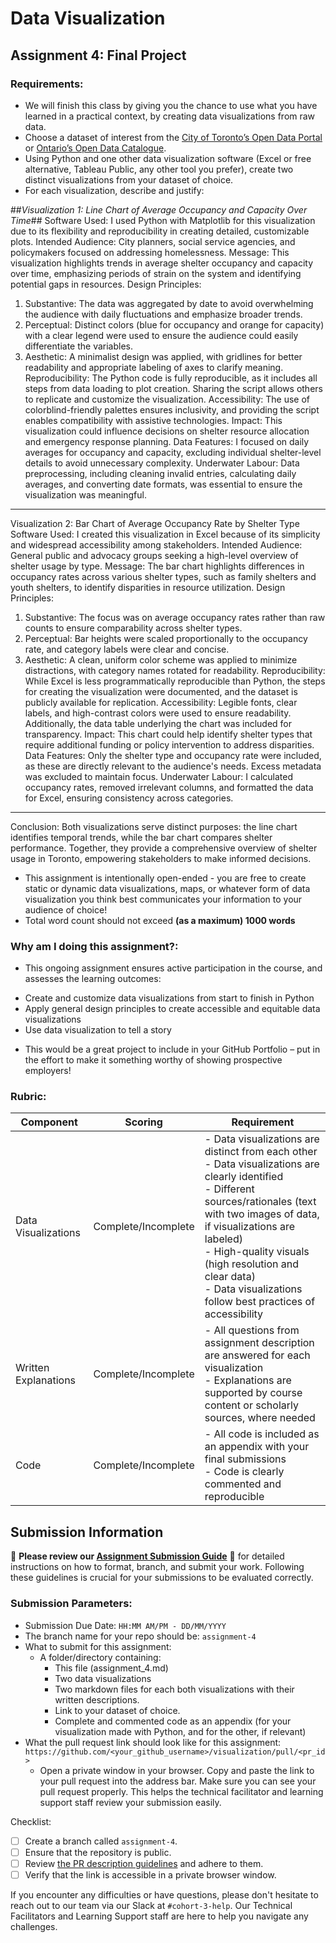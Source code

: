 # Data Visualization

## Assignment 4: Final Project

### Requirements:
- We will finish this class by giving you the chance to use what you have learned in a practical context, by creating data visualizations from raw data. 
- Choose a dataset of interest from the [City of Toronto’s Open Data Portal](https://www.toronto.ca/city-government/data-research-maps/open-data/) or [Ontario’s Open Data Catalogue](https://data.ontario.ca/). 
- Using Python and one other data visualization software (Excel or free alternative, Tableau Public, any other tool you prefer), create two distinct visualizations from your dataset of choice.  
- For each visualization, describe and justify: 

##_Visualization 1: Line Chart of Average Occupancy and Capacity Over Time_##
Software Used:
I used Python with Matplotlib for this visualization due to its flexibility and reproducibility in creating detailed, customizable plots.
Intended Audience:
City planners, social service agencies, and policymakers focused on addressing homelessness.
Message:
This visualization highlights trends in average shelter occupancy and capacity over time, emphasizing periods of strain on the system and identifying potential gaps in resources.
Design Principles:
1.	Substantive: The data was aggregated by date to avoid overwhelming the audience with daily fluctuations and emphasize broader trends.
2.	Perceptual: Distinct colors (blue for occupancy and orange for capacity) with a clear legend were used to ensure the audience could easily differentiate the variables.
3.	Aesthetic: A minimalist design was applied, with gridlines for better readability and appropriate labeling of axes to clarify meaning.
Reproducibility:
The Python code is fully reproducible, as it includes all steps from data loading to plot creation. Sharing the script allows others to replicate and customize the visualization.
Accessibility:
The use of colorblind-friendly palettes ensures inclusivity, and providing the script enables compatibility with assistive technologies.
Impact:
This visualization could influence decisions on shelter resource allocation and emergency response planning.
Data Features:
I focused on daily averages for occupancy and capacity, excluding individual shelter-level details to avoid unnecessary complexity.
Underwater Labour:
Data preprocessing, including cleaning invalid entries, calculating daily averages, and converting date formats, was essential to ensure the visualization was meaningful.
________________________________________
Visualization 2: Bar Chart of Average Occupancy Rate by Shelter Type
Software Used:
I created this visualization in Excel because of its simplicity and widespread accessibility among stakeholders.
Intended Audience:
General public and advocacy groups seeking a high-level overview of shelter usage by type.
Message:
The bar chart highlights differences in occupancy rates across various shelter types, such as family shelters and youth shelters, to identify disparities in resource utilization.
Design Principles:
1.	Substantive: The focus was on average occupancy rates rather than raw counts to ensure comparability across shelter types.
2.	Perceptual: Bar heights were scaled proportionally to the occupancy rate, and category labels were clear and concise.
3.	Aesthetic: A clean, uniform color scheme was applied to minimize distractions, with category names rotated for readability.
Reproducibility:
While Excel is less programmatically reproducible than Python, the steps for creating the visualization were documented, and the dataset is publicly available for replication.
Accessibility:
Legible fonts, clear labels, and high-contrast colors were used to ensure readability. Additionally, the data table underlying the chart was included for transparency.
Impact:
This chart could help identify shelter types that require additional funding or policy intervention to address disparities.
Data Features:
Only the shelter type and occupancy rate were included, as these are directly relevant to the audience's needs. Excess metadata was excluded to maintain focus.
Underwater Labour:
I calculated occupancy rates, removed irrelevant columns, and formatted the data for Excel, ensuring consistency across categories.
________________________________________
Conclusion:
Both visualizations serve distinct purposes: the line chart identifies temporal trends, while the bar chart compares shelter performance. Together, they provide a comprehensive overview of shelter usage in Toronto, empowering stakeholders to make informed decisions.



   

- This assignment is intentionally open-ended - you are free to create static or dynamic data visualizations, maps, or whatever form of data visualization you think best communicates your information to your audience of choice! 
- Total word count should not exceed **(as a maximum) 1000 words** 
 
### Why am I doing this assignment?:  
- This ongoing assignment ensures active participation in the course, and assesses the learning outcomes: 
* Create and customize data visualizations from start to finish in Python
* Apply general design principles to create accessible and equitable data visualizations
* Use data visualization to tell a story  
- This would be a great project to include in your GitHub Portfolio – put in the effort to make it something worthy of showing prospective employers!

### Rubric:

| Component         | Scoring  | Requirement                                                                 |
|-------------------|----------|-----------------------------------------------------------------------------|
| Data Visualizations | Complete/Incomplete | - Data visualizations are distinct from each other<br>- Data visualizations are clearly identified<br>- Different sources/rationales (text with two images of data, if visualizations are labeled)<br>- High-quality visuals (high resolution and clear data)<br>- Data visualizations follow best practices of accessibility |
| Written Explanations | Complete/Incomplete | - All questions from assignment description are answered for each visualization<br>- Explanations are supported by course content or scholarly sources, where needed |
| Code              | Complete/Incomplete | - All code is included as an appendix with your final submissions<br>- Code is clearly commented and reproducible |

## Submission Information

🚨 **Please review our [Assignment Submission Guide](https://github.com/UofT-DSI/onboarding/blob/main/onboarding_documents/submissions.md)** 🚨 for detailed instructions on how to format, branch, and submit your work. Following these guidelines is crucial for your submissions to be evaluated correctly.

### Submission Parameters:
* Submission Due Date: `HH:MM AM/PM - DD/MM/YYYY`
* The branch name for your repo should be: `assignment-4`
* What to submit for this assignment:
    * A folder/directory containing:
        * This file (assignment_4.md)
        * Two data visualizations 
        * Two markdown files for each both visualizations with their written descriptions.
        * Link to your dataset of choice.
        * Complete and commented code as an appendix (for your visualization made with Python, and for the other, if relevant) 
* What the pull request link should look like for this assignment: `https://github.com/<your_github_username>/visualization/pull/<pr_id>`
    * Open a private window in your browser. Copy and paste the link to your pull request into the address bar. Make sure you can see your pull request properly. This helps the technical facilitator and learning support staff review your submission easily.

Checklist:
- [ ] Create a branch called `assignment-4`.
- [ ] Ensure that the repository is public.
- [ ] Review [the PR description guidelines](https://github.com/UofT-DSI/onboarding/blob/main/onboarding_documents/submissions.md#guidelines-for-pull-request-descriptions) and adhere to them.
- [ ] Verify that the link is accessible in a private browser window.

If you encounter any difficulties or have questions, please don't hesitate to reach out to our team via our Slack at `#cohort-3-help`. Our Technical Facilitators and Learning Support staff are here to help you navigate any challenges.
